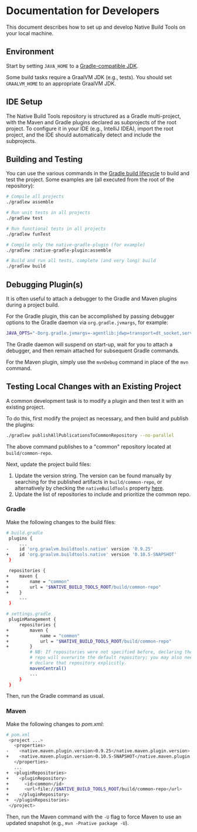 # Documentation for Developers

This document describes how to set up and develop Native Build Tools on your local machine.

## Environment

Start by setting `JAVA_HOME` to a [Gradle-compatible JDK](https://docs.gradle.org/current/userguide/compatibility.html).

Some build tasks require a GraalVM JDK (e.g., tests). You should set `GRAALVM_HOME` to an appropriate GraalVM JDK.

## IDE Setup

The Native Build Tools repository is structured as a Gradle multi-project, with the Maven and Gradle plugins declared as subprojects of the root project.
To configure it in your IDE (e.g., IntelliJ IDEA), import the root project, and the IDE should automatically detect and include the subprojects.

## Building and Testing

You can use the various commands in the [Gradle build lifecycle](https://docs.gradle.org/current/userguide/build_lifecycle.html) to build and test the project.
Some examples are (all executed from the root of the repository):

```bash
# Compile all projects
./gradlew assemble

# Run unit tests in all projects
./gradlew test

# Run functional tests in all projects
./gradlew funTest

# Compile only the native-gradle-plugin (for example)
./gradlew :native-gradle-plugin:assemble

# Build and run all tests, complete (and very long) build
./gradlew build
```

## Debugging Plugin(s)

It is often useful to attach a debugger to the Gradle and Maven plugins during a project build.

For the Gradle plugin, this can be accomplished by passing debugger options to the Gradle daemon via `org.gradle.jvmargs`, for example:

```bash
JAVA_OPTS="-Dorg.gradle.jvmargs=-agentlib:jdwp=transport=dt_socket,server=y,suspend=y,address=8000" ./gradlew assemble
```

The Gradle daemon will suspend on start-up, wait for you to attach a debugger, and then remain attached for subsequent Gradle commands.

For the Maven plugin, simply use the `mvnDebug` command in place of the `mvn` command.

## Testing Local Changes with an Existing Project

A common development task is to modify a plugin and then test it with an existing project.

To do this, first modify the project as necessary, and then build and publish the plugins:
```bash
./gradlew publishAllPublicationsToCommonRepository --no-parallel
```
The above command publishes to a "common" repository located at `build/common-repo`.

Next, update the project build files:
1. Update the version string. The version can be found manually by searching for the published artifacts in `build/common-repo`, or alternatively by checking the `nativeBuildTools` property [here](gradle/libs.versions.toml).
2. Update the list of repositories to include and prioritize the common repo.

### Gradle

Make the following changes to the build files:
```bash
# build.gradle
 plugins {
     ...
-    id 'org.graalvm.buildtools.native' version '0.9.25'
+    id 'org.graalvm.buildtools.native' version '0.10.5-SNAPSHOT'
 }

 repositories {
+    maven {
+        name = "common"
+        url = "$NATIVE_BUILD_TOOLS_ROOT/build/common-repo"
+    }
     ...
 }

# settings.gradle
 pluginManagement {
     repositories {
+        maven {
+            name = "common"
+            url = "$NATIVE_BUILD_TOOLS_ROOT/build/common-repo"
+        }
         # NB: If repositories were not specified before, declaring the common
         # repo will overwrite the default repository; you may also need to
         # declare that repository explicitly.
         mavenCentral()
         ...
     }
 }
```
Then, run the Gradle command as usual.

### Maven

Make the following changes to _pom.xml_:
```bash
# pom.xml
 <project ...>
   <properties>
-    <native.maven.plugin.version>0.9.25</native.maven.plugin.version>
+    <native.maven.plugin.version>0.10.5-SNAPSHOT</native.maven.plugin.version>
   </properties>
   ...
+  <pluginRepositories>
+    <pluginRepository>
+      <id>common</id>
+      <url>file://$NATIVE_BUILD_TOOLS_ROOT/build/common-repo</url>
+    </pluginRepository>
+  </pluginRepositories>
 </project>
```

Then, run the Maven command with the `-U` flag to force Maven to use an updated snapshot (e.g., `mvn -Pnative package -U`).

